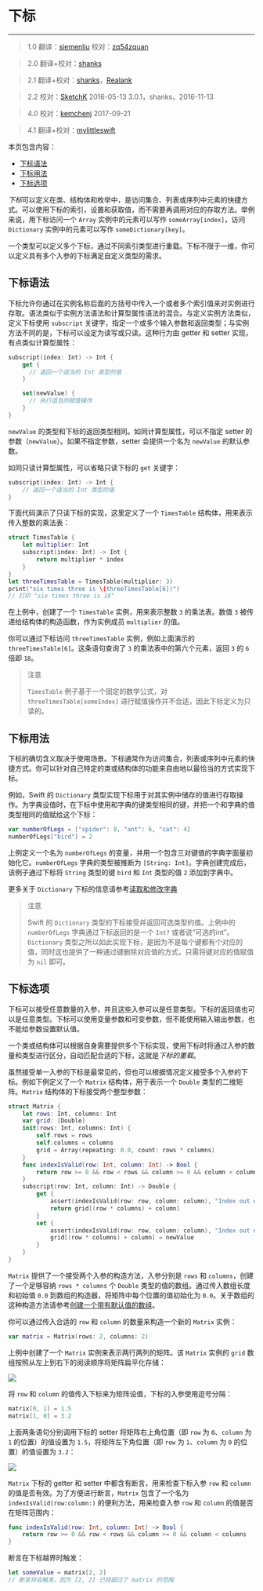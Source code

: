 # 下标
-----------------

> 1.0
> 翻译：[siemenliu](https://github.com/siemenliu)
> 校对：[zq54zquan](https://github.com/zq54zquan)

> 2.0
> 翻译+校对：[shanks](http://codebuild.me)

> 2.1
> 翻译+校对：[shanks](http://codebuild.me)，[Realank](https://github.com/Realank)

> 2.2
> 校对：[SketchK](https://github.com/SketchK) 2016-05-13
> 3.0.1，shanks，2016-11-13
 
> 4.0
> 校对：[kemchenj](https://kemchenj.github.io/) 2017-09-21

> 4.1
> 翻译+校对：[mylittleswift](https://github.com/mylittleswift)

本页包含内容：

- [下标语法](#subscript_syntax)
- [下标用法](#subscript_usage)
- [下标选项](#subscript_options)

*下标*可以定义在类、结构体和枚举中，是访问集合、列表或序列中元素的快捷方式。可以使用下标的索引，设置和获取值，而不需要再调用对应的存取方法。举例来说，用下标访问一个 `Array` 实例中的元素可以写作 `someArray[index]`，访问 `Dictionary` 实例中的元素可以写作 `someDictionary[key]`。

一个类型可以定义多个下标，通过不同索引类型进行重载。下标不限于一维，你可以定义具有多个入参的下标满足自定义类型的需求。

<a name="subscript_syntax"></a>
## 下标语法

下标允许你通过在实例名称后面的方括号中传入一个或者多个索引值来对实例进行存取。语法类似于实例方法语法和计算型属性语法的混合。与定义实例方法类似，定义下标使用 `subscript` 关键字，指定一个或多个输入参数和返回类型；与实例方法不同的是，下标可以设定为读写或只读。这种行为由 getter 和 setter 实现，有点类似计算型属性：

```swift
subscript(index: Int) -> Int {
    get {
      // 返回一个适当的 Int 类型的值
    }

    set(newValue) {
      // 执行适当的赋值操作
    }
}
```

`newValue` 的类型和下标的返回类型相同。如同计算型属性，可以不指定 setter 的参数（`newValue`）。如果不指定参数，setter 会提供一个名为 `newValue` 的默认参数。

如同只读计算型属性，可以省略只读下标的 `get` 关键字：

```swift
subscript(index: Int) -> Int {
    // 返回一个适当的 Int 类型的值
}
```

下面代码演示了只读下标的实现，这里定义了一个 `TimesTable` 结构体，用来表示传入整数的乘法表：

```swift
struct TimesTable {
    let multiplier: Int
    subscript(index: Int) -> Int {
        return multiplier * index
    }
}
let threeTimesTable = TimesTable(multiplier: 3)
print("six times three is \(threeTimesTable[6])")
// 打印 "six times three is 18"
```

在上例中，创建了一个 `TimesTable` 实例，用来表示整数 `3` 的乘法表。数值 `3` 被传递给结构体的构造函数，作为实例成员 `multiplier` 的值。

你可以通过下标访问 `threeTimesTable` 实例，例如上面演示的 `threeTimesTable[6]`。这条语句查询了 `3` 的乘法表中的第六个元素，返回 `3` 的 `6` 倍即 `18`。

> 注意
> 
> `TimesTable` 例子基于一个固定的数学公式，对 `threeTimesTable[someIndex]` 进行赋值操作并不合适，因此下标定义为只读的。

<a name="subscript_usage"></a>
## 下标用法

下标的确切含义取决于使用场景。下标通常作为访问集合，列表或序列中元素的快捷方式。你可以针对自己特定的类或结构体的功能来自由地以最恰当的方式实现下标。

例如，Swift 的 `Dictionary` 类型实现下标用于对其实例中储存的值进行存取操作。为字典设值时，在下标中使用和字典的键类型相同的键，并把一个和字典的值类型相同的值赋给这个下标：

```swift
var numberOfLegs = ["spider": 8, "ant": 6, "cat": 4]
numberOfLegs["bird"] = 2
```

上例定义一个名为 `numberOfLegs` 的变量，并用一个包含三对键值的字典字面量初始化它。`numberOfLegs` 字典的类型被推断为 `[String: Int]`。字典创建完成后，该例子通过下标将 `String` 类型的键 `bird` 和 `Int` 类型的值 `2` 添加到字典中。

更多关于 `Dictionary` 下标的信息请参考[读取和修改字典](./04_Collection_Types.html#accessing_and_modifying_a_dictionary)

> 注意
> 
> Swift 的 `Dictionary` 类型的下标接受并返回可选类型的值。上例中的 `numberOfLegs` 字典通过下标返回的是一个 `Int?` 或者说“可选的int”。`Dictionary` 类型之所以如此实现下标，是因为不是每个键都有个对应的值，同时这也提供了一种通过键删除对应值的方式，只需将键对应的值赋值为 `nil` 即可。

<a name="subscript_options"></a>
## 下标选项

下标可以接受任意数量的入参，并且这些入参可以是任意类型。下标的返回值也可以是任意类型。下标可以使用变量参数和可变参数，但不能使用输入输出参数，也不能给参数设置默认值。

一个类或结构体可以根据自身需要提供多个下标实现，使用下标时将通过入参的数量和类型进行区分，自动匹配合适的下标，这就是*下标的重载*。

虽然接受单一入参的下标是最常见的，但也可以根据情况定义接受多个入参的下标。例如下例定义了一个 `Matrix` 结构体，用于表示一个 `Double` 类型的二维矩阵。`Matrix` 结构体的下标接受两个整型参数：

```swift
struct Matrix {
    let rows: Int, columns: Int
    var grid: [Double]
    init(rows: Int, columns: Int) {
        self.rows = rows
        self.columns = columns
        grid = Array(repeating: 0.0, count: rows * columns)
    }
    func indexIsValid(row: Int, column: Int) -> Bool {
        return row >= 0 && row < rows && column >= 0 && column < columns
    }
    subscript(row: Int, column: Int) -> Double {
        get {
            assert(indexIsValid(row: row, column: column), "Index out of range")
            return grid[(row * columns) + column]
        }
        set {
            assert(indexIsValid(row: row, column: column), "Index out of range")
            grid[(row * columns) + column] = newValue
        }
    }
}
```

`Matrix` 提供了一个接受两个入参的构造方法，入参分别是 `rows` 和 `columns`，创建了一个足够容纳 `rows * columns` 个 `Double` 类型的值的数组。通过传入数组长度和初始值 `0.0` 到数组的构造器，将矩阵中每个位置的值初始化为 `0.0`。关于数组的这种构造方法请参考[创建一个带有默认值的数组](./04_Collection_Types.html#creating_an_array_with_a_default_value)。

你可以通过传入合适的 `row` 和 `column` 的数量来构造一个新的 `Matrix` 实例：

```swift
var matrix = Matrix(rows: 2, columns: 2)
```

上例中创建了一个 `Matrix` 实例来表示两行两列的矩阵。该 `Matrix` 实例的 `grid` 数组按照从左上到右下的阅读顺序将矩阵扁平化存储：

![](https://developer.apple.com/library/prerelease/ios/documentation/Swift/Conceptual/Swift_Programming_Language/Art/subscriptMatrix01_2x.png)

将 `row` 和 `column` 的值传入下标来为矩阵设值，下标的入参使用逗号分隔：

```swift
matrix[0, 1] = 1.5
matrix[1, 0] = 3.2
```

上面两条语句分别调用下标的 setter 将矩阵右上角位置（即 `row` 为 `0`、`column` 为 `1` 的位置）的值设置为 `1.5`，将矩阵左下角位置（即 `row` 为 `1`、`column` 为 `0` 的位置）的值设置为 `3.2`：

![](https://developer.apple.com/library/prerelease/ios/documentation/Swift/Conceptual/Swift_Programming_Language/Art/subscriptMatrix02_2x.png)

`Matrix` 下标的 getter 和 setter 中都含有断言，用来检查下标入参 `row` 和 `column` 的值是否有效。为了方便进行断言，`Matrix` 包含了一个名为 `indexIsValid(row:column:)` 的便利方法，用来检查入参 `row` 和 `column` 的值是否在矩阵范围内：

```swift
func indexIsValid(row: Int, column: Int) -> Bool {
    return row >= 0 && row < rows && column >= 0 && column < columns
}
```

断言在下标越界时触发：

```swift
let someValue = matrix[2, 2]
// 断言将会触发，因为 [2, 2] 已经超过了 matrix 的范围
```
